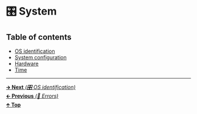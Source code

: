 # 🎛️ System

## Table of contents

- [OS identification](os_identification.md)
- [System configuration](system_configuration.md)
- [Hardware](hardware.md)
- [Time](time.md)

<hr>

[🡲 **Next** _(🎛️ OS identification)_](os_identification.md)<br>
[🡰 **Previous** _(📡 Errors)_](../networking_ipc/errors.md)<br>
[🡱 **Top**](../../README.md#table-of-contents)<br>
